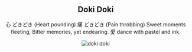 
<div align="center">



## Doki Doki

心 どきどき (Heart pounding)
痛 どきどき (Pain throbbing)
Sweet moments fleeting,
Bitter memories, yet endearing.
愛 dance with pastel and ink.


<div style="display: flex; align-items: center; justify-content: center; max-width: 100%;">
    <img src="/writing/images/doki_doki.png" alt="doki doki" style="max-width: 100%; max-height: 100%;">
</div>